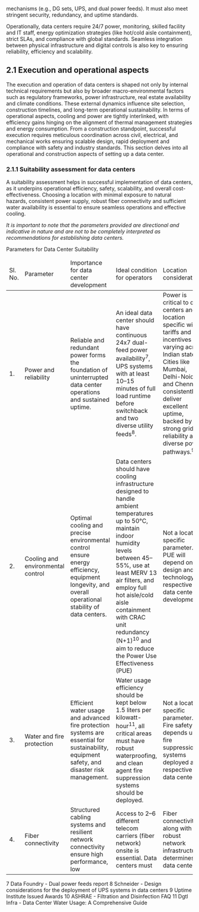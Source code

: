 mechanisms (e.g., DG sets, UPS, and dual power feeds). It must also meet stringent security, redundancy, and uptime standards.

Operationally, data centers require 24/7 power, monitoring, skilled facility and IT staff, energy optimization strategies (like hot/cold aisle containment), strict SLAs, and compliance with global standards. Seamless integration between physical infrastructure and digital controls is also key to ensuring reliability, efficiency and scalability.

## 2.1 Execution and operational aspects

The execution and operation of data centers is shaped not only by internal technical requirements but also by broader macro-environmental factors such as regulatory frameworks, power infrastructure, real estate availability and climate conditions. These external dynamics influence site selection, construction timelines, and long-term operational sustainability. In terms of operational aspects, cooling and power are tightly interlinked, with efficiency gains hinging on the alignment of thermal management strategies and energy consumption. From a construction standpoint, successful execution requires meticulous coordination across civil, electrical, and mechanical works ensuring scalable design, rapid deployment and compliance with safety and industry standards. This section delves into all operational and construction aspects of setting up a data center.

### 2.1.1 Suitability assessment for data centers

A suitability assessment helps in successful implementation of data centers, as it underpins operational efficiency, safety, scalability, and overall cost-effectiveness. Choosing a location with minimal exposure to natural hazards, consistent power supply, robust fiber connectivity and sufficient water availability is essential to ensure seamless operations and effective cooling.

*It is important to note that the parameters provided are directional and indicative in nature and are not to be completely interpreted as recommendations for establishing data centers.*

Parameters for Data Center Suitability

<table><thead><tr><td>Sl. No.</td><td>Parameter</td><td>Importance for data center development</td><td>Ideal condition for operators</td><td>Location considerations</td></tr></thead><tbody><tr><td>1.</td><td>Power and reliability</td><td>Reliable and redundant power forms the foundation of uninterrupted data center operations and sustained uptime.</td><td>An ideal data center should have continuous 24x7 dual-feed power availability<sup>7</sup>, UPS systems with at least 10–15 minutes of full load runtime before switchback and two diverse utility feeds<sup>8</sup>.</td><td>Power is critical to data centers and location specific with tariffs and incentives varying across Indian states. Cities like Mumbai, Delhi-Noida, and Chennai consistently deliver excellent uptime, backed by strong grid reliability and diverse power pathways.<sup>9</sup></td></tr><tr><td>2.</td><td>Cooling and environmental control</td><td>Optimal cooling and precise environmental control ensure energy efficiency, equipment longevity, and overall operational stability of data centers.</td><td>Data centers should have cooling infrastructure designed to handle ambient temperatures up to 50°C, maintain indoor humidity levels between 45–55%, use at least MERV 13 air filters, and employ full hot aisle/cold aisle containment with CRAC unit redundancy (N+1)<sup>10</sup> and aim to reduce the Power Use Effectiveness (PUE)</td><td>Not a location specific parameter. PUE will depend on the design and technology for respective data center developments.</td></tr><tr><td>3.</td><td>Water and fire protection</td><td>Efficient water usage and advanced fire protection systems are essential for sustainability, equipment safety, and disaster risk management.</td><td>Water usage efficiency should be kept below 1.5 liters per kilowatt-hour<sup>11</sup>, all critical areas must have robust waterproofing, and clean agent fire suppression systems should be deployed.</td><td>Not a location specific parameter. Fire safety depends upon fire suppression systems deployed at respective data centers.</td></tr><tr><td>4.</td><td>Fiber connectivity</td><td>Structured cabling systems and resilient network connectivity ensure high performance, low</td><td>Access to 2–6 different telecom carriers (fiber network) onsite is essential. Data centers must</td><td>Fiber connectivity, along with robust network infrastructure, determines a data center's</td></tr></tbody></table>

7 Data Foundry - Dual power feeds report
8 Schneider - Design considerations for the deployment of UPS systems in data centers
9 Uptime Institute Issued Awards
10 ASHRAE - Filtration and Disinfection FAQ
11 Dgtl Infra - Data Center Water Usage: A Comprehensive Guide